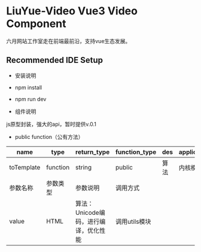# LiuYue-Video Vue3 Video Component

六月网站工作室走在前端最前沿，支持vue生态发展。

## Recommended IDE Setup

- 安装说明


- npm install


- npm run dev


- 组件说明

js原型封装，强大的api，暂时提供v.0.1

- public function（公有方法）

| name       | type    | return_type            | function_type | des | application |
|------------|---------|------------------------|---------------|----|-------------|
| toTemplate | function | string                 | public        | 算法 | 内核模板        |
| 参数名称       | 参数类型    | 参数说明                   | 调用方式          |
| value      | HTML    | 算法：Unicode编码，进行编译，优化性能 | 调用utils模块     |
